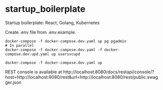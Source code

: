 # startup_boilerplate
Startup boilerplate: React, Golang, Kubernetes

Create .env file from .env.example.

```
docker-compose -f docker-compose.dev.yaml up pg pgadmin
# In parallel
docker-compose -f docker-compose.dev.yaml -f docker-compose.dev.upd.yaml up usersvcupd

docker-compose -f docker-compose.dev.yaml up
```

REST console is available at http://localhost:8080/docs/restapi/console/?host=http://localhost:8080/rest&url=http://localhost:8080/rest/public.swagger.json


